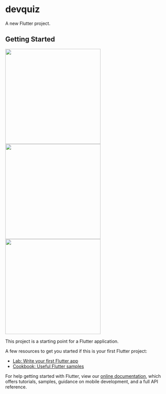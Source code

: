 # devquiz

A new Flutter project.

## Getting Started

<img src="https://github.com/renamcomn/devquiz/blob/master/assets/images/prints/splash.PNG" width="300"></img>
<img src="https://github.com/renamcomn/devquiz/blob/master/assets/images/prints/home.PNG" width="300"></img>
<img src="https://github.com/renamcomn/devquiz/blob/master/assets/images/prints/challenge.PNG" width="300"></img>

This project is a starting point for a Flutter application.

A few resources to get you started if this is your first Flutter project:

- [Lab: Write your first Flutter app](https://flutter.dev/docs/get-started/codelab)
- [Cookbook: Useful Flutter samples](https://flutter.dev/docs/cookbook)

For help getting started with Flutter, view our
[online documentation](https://flutter.dev/docs), which offers tutorials,
samples, guidance on mobile development, and a full API reference.
